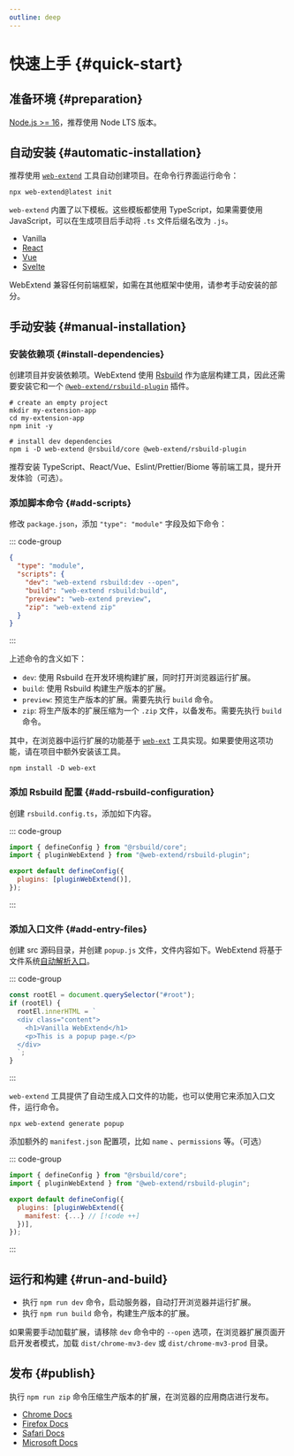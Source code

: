 ```yaml
---
outline: deep
---
```


# 快速上手 {#quick-start}

## 准备环境 {#preparation}

[Node.js >= 16](https://nodejs.org/en/download)，推荐使用 Node LTS 版本。

## 自动安装 {#automatic-installation}

推荐使用 [`web-extend`](../../api/web-extend.md) 工具自动创建项目。在命令行界面运行命令：

```shell
npx web-extend@latest init
```

`web-extend` 内置了以下模板。这些模板都使用 TypeScript，如果需要使用 JavaScript，可以在生成项目后手动将 `.ts` 文件后缀名改为 `.js`。

- Vanilla
- [React](https://react.dev/)
- [Vue](https://vuejs.org/)
- [Svelte](https://svelte.dev/)

WebExtend 兼容任何前端框架，如需在其他框架中使用，请参考手动安装的部分。

## 手动安装 {#manual-installation}

### 安装依赖项 {#install-dependencies}

创建项目并安装依赖项。WebExtend 使用 [Rsbuild](https://rsbuild.dev/) 作为底层构建工具，因此还需要安装它和一个 [`@web-extend/rsbuild-plugin`](../../api/rsbuild-plugin.md) 插件。

```shell
# create an empty project
mkdir my-extension-app
cd my-extension-app
npm init -y

# install dev dependencies
npm i -D web-extend @rsbuild/core @web-extend/rsbuild-plugin

```

推荐安装 TypeScript、React/Vue、Eslint/Prettier/Biome 等前端工具，提升开发体验（可选）。

### 添加脚本命令 {#add-scripts}

修改 `package.json`，添加 `"type": "module"` 字段及如下命令：

::: code-group

```json [package.json]
{
  "type": "module",
  "scripts": {
    "dev": "web-extend rsbuild:dev --open",
    "build": "web-extend rsbuild:build",
    "preview": "web-extend preview",
    "zip": "web-extend zip"
  }
}
```

:::

上述命令的含义如下：

- `dev`: 使用 Rsbuild 在开发环境构建扩展，同时打开浏览器运行扩展。
- `build`: 使用 Rsbuild 构建生产版本的扩展。
- `preview`: 预览生产版本的扩展。需要先执行 `build` 命令。
- `zip`: 将生产版本的扩展压缩为一个 `.zip` 文件，以备发布。需要先执行 `build` 命令。

其中，在浏览器中运行扩展的功能基于 [`web-ext`](https://github.com/mozilla/web-ext) 工具实现。如果要使用这项功能，请在项目中额外安装该工具。

```shell
npm install -D web-ext
```

### 添加 Rsbuild 配置 {#add-rsbuild-configuration}

创建 `rsbuild.config.ts`，添加如下内容。

::: code-group

```js [rsbuild.config.ts]
import { defineConfig } from "@rsbuild/core";
import { pluginWebExtend } from "@web-extend/rsbuild-plugin";

export default defineConfig({
  plugins: [pluginWebExtend()],
});
```

:::

### 添加入口文件 {#add-entry-files}

创建 src 源码目录，并创建 `popup.js` 文件，文件内容如下。WebExtend 将基于文件系统[自动解析入口](entrypoints.md)。

::: code-group

```js [src/popup.js]
const rootEl = document.querySelector("#root");
if (rootEl) {
  rootEl.innerHTML = `
  <div class="content">
    <h1>Vanilla WebExtend</h1>
    <p>This is a popup page.</p>
  </div>
  `;
}
```

:::

`web-extend` 工具提供了自动生成入口文件的功能，也可以使用它来添加入口文件，运行命令。

```shell
npx web-extend generate popup
```

添加额外的 `manifest.json` 配置项，比如 `name` 、`permissions` 等。（可选）

::: code-group

```js [rsbuild.config.ts]
import { defineConfig } from "@rsbuild/core";
import { pluginWebExtend } from "@web-extend/rsbuild-plugin";

export default defineConfig({
  plugins: [pluginWebExtend({
    manifest: {...} // [!code ++]
  })],
});
```

:::

## 运行和构建 {#run-and-build}

- 执行 `npm run dev` 命令，启动服务器，自动打开浏览器并运行扩展。
- 执行 `npm run build` 命令，构建生产版本的扩展。

如果需要手动加载扩展，请移除 `dev` 命令中的 `--open` 选项，在浏览器扩展页面开启开发者模式，加载 `dist/chrome-mv3-dev` 或 `dist/chrome-mv3-prod` 目录。

## 发布 {#publish}

执行 `npm run zip` 命令压缩生产版本的扩展，在浏览器的应用商店进行发布。

- [Chrome Docs](https://developer.chrome.com/docs/webstore/publish/)
- [Firefox Docs](https://extensionworkshop.com/documentation/publish/submitting-an-add-on/)
- [Safari Docs](https://developer.apple.com/documentation/safariservices/converting-a-web-extension-for-safari)
- [Microsoft Docs](https://learn.microsoft.com/en-us/microsoft-edge/extensions-chromium/publish/publish-extension)
